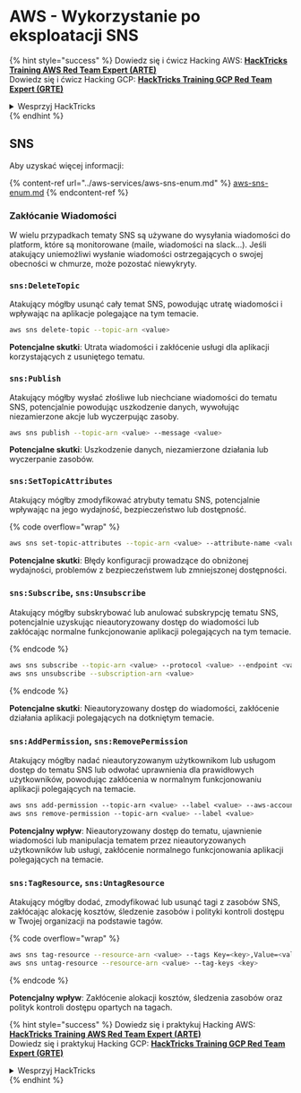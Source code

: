 # AWS - Wykorzystanie po eksploatacji SNS

{% hint style="success" %}
Dowiedz się i ćwicz Hacking AWS: <img src="/.gitbook/assets/image.png" alt="" data-size="line">[**HackTricks Training AWS Red Team Expert (ARTE)**](https://training.hacktricks.xyz/courses/arte)<img src="/.gitbook/assets/image.png" alt="" data-size="line">\
Dowiedz się i ćwicz Hacking GCP: <img src="/.gitbook/assets/image (2).png" alt="" data-size="line">[**HackTricks Training GCP Red Team Expert (GRTE)**<img src="/.gitbook/assets/image (2).png" alt="" data-size="line">](https://training.hacktricks.xyz/courses/grte)

<details>

<summary>Wesprzyj HackTricks</summary>

* Sprawdź [**plany subskrypcyjne**](https://github.com/sponsors/carlospolop)!
* **Dołącz do** 💬 [**grupy Discord**](https://discord.gg/hRep4RUj7f) lub [**grupy telegramowej**](https://t.me/peass) lub **śledź** nas na **Twitterze** 🐦 [**@hacktricks\_live**](https://twitter.com/hacktricks\_live)**.**
* **Udostępnij sztuczki hakerskie, przesyłając PR-y do** [**HackTricks**](https://github.com/carlospolop/hacktricks) i [**HackTricks Cloud**](https://github.com/carlospolop/hacktricks-cloud) repozytoriów na githubie.

</details>
{% endhint %}

## SNS

Aby uzyskać więcej informacji:

{% content-ref url="../aws-services/aws-sns-enum.md" %}
[aws-sns-enum.md](../aws-services/aws-sns-enum.md)
{% endcontent-ref %}

### Zakłócanie Wiadomości

W wielu przypadkach tematy SNS są używane do wysyłania wiadomości do platform, które są monitorowane (maile, wiadomości na slack...). Jeśli atakujący uniemożliwi wysłanie wiadomości ostrzegających o swojej obecności w chmurze, może pozostać niewykryty.

### `sns:DeleteTopic`

Atakujący mógłby usunąć cały temat SNS, powodując utratę wiadomości i wpływając na aplikacje polegające na tym temacie.
```bash
aws sns delete-topic --topic-arn <value>
```
**Potencjalne skutki**: Utrata wiadomości i zakłócenie usługi dla aplikacji korzystających z usuniętego tematu.

### `sns:Publish`

Atakujący mógłby wysłać złośliwe lub niechciane wiadomości do tematu SNS, potencjalnie powodując uszkodzenie danych, wywołując niezamierzone akcje lub wyczerpując zasoby.
```bash
aws sns publish --topic-arn <value> --message <value>
```
**Potencjalne skutki**: Uszkodzenie danych, niezamierzone działania lub wyczerpanie zasobów.

### `sns:SetTopicAttributes`

Atakujący mógłby zmodyfikować atrybuty tematu SNS, potencjalnie wpływając na jego wydajność, bezpieczeństwo lub dostępność.

{% code overflow="wrap" %}
```bash
aws sns set-topic-attributes --topic-arn <value> --attribute-name <value> --attribute-value <value>
```
**Potencjalne skutki**: Błędy konfiguracji prowadzące do obniżonej wydajności, problemów z bezpieczeństwem lub zmniejszonej dostępności.

### `sns:Subscribe`, `sns:Unsubscribe`

Atakujący mógłby subskrybować lub anulować subskrypcję tematu SNS, potencjalnie uzyskując nieautoryzowany dostęp do wiadomości lub zakłócając normalne funkcjonowanie aplikacji polegających na tym temacie.

{% endcode %}
```bash
aws sns subscribe --topic-arn <value> --protocol <value> --endpoint <value>
aws sns unsubscribe --subscription-arn <value>
```
{% endcode %}

**Potencjalne skutki**: Nieautoryzowany dostęp do wiadomości, zakłócenie działania aplikacji polegających na dotkniętym temacie.

### `sns:AddPermission`, `sns:RemovePermission`

Atakujący mógłby nadać nieautoryzowanym użytkownikom lub usługom dostęp do tematu SNS lub odwołać uprawnienia dla prawidłowych użytkowników, powodując zakłócenia w normalnym funkcjonowaniu aplikacji polegających na temacie.
```css
aws sns add-permission --topic-arn <value> --label <value> --aws-account-id <value> --action-name <value>
aws sns remove-permission --topic-arn <value> --label <value>
```
**Potencjalny wpływ**: Nieautoryzowany dostęp do tematu, ujawnienie wiadomości lub manipulacja tematem przez nieautoryzowanych użytkowników lub usługi, zakłócenie normalnego funkcjonowania aplikacji polegających na temacie.

### `sns:TagResource`, `sns:UntagResource`

Atakujący mógłby dodać, zmodyfikować lub usunąć tagi z zasobów SNS, zakłócając alokację kosztów, śledzenie zasobów i polityki kontroli dostępu w Twojej organizacji na podstawie tagów.

{% code overflow="wrap" %}
```bash
aws sns tag-resource --resource-arn <value> --tags Key=<key>,Value=<value>
aws sns untag-resource --resource-arn <value> --tag-keys <key>
```
{% endcode %}

**Potencjalny wpływ**: Zakłócenie alokacji kosztów, śledzenia zasobów oraz polityk kontroli dostępu opartych na tagach.

{% hint style="success" %}
Dowiedz się i praktykuj Hacking AWS:<img src="/.gitbook/assets/image.png" alt="" data-size="line">[**HackTricks Training AWS Red Team Expert (ARTE)**](https://training.hacktricks.xyz/courses/arte)<img src="/.gitbook/assets/image.png" alt="" data-size="line">\
Dowiedz się i praktykuj Hacking GCP: <img src="/.gitbook/assets/image (2).png" alt="" data-size="line">[**HackTricks Training GCP Red Team Expert (GRTE)**<img src="/.gitbook/assets/image (2).png" alt="" data-size="line">](https://training.hacktricks.xyz/courses/grte)

<details>

<summary>Wesprzyj HackTricks</summary>

* Sprawdź [**plany subskrypcyjne**](https://github.com/sponsors/carlospolop)!
* **Dołącz do** 💬 [**grupy Discord**](https://discord.gg/hRep4RUj7f) lub [**grupy telegramowej**](https://t.me/peass) lub **śledź** nas na **Twitterze** 🐦 [**@hacktricks\_live**](https://twitter.com/hacktricks\_live)**.**
* **Udostępniaj sztuczki hakerskie, przesyłając PR-y do** [**HackTricks**](https://github.com/carlospolop/hacktricks) oraz [**HackTricks Cloud**](https://github.com/carlospolop/hacktricks-cloud) na githubie.

</details>
{% endhint %}
